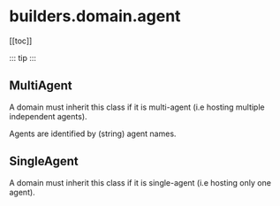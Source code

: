 # builders.domain.agent

[[toc]]

::: tip
<skdecide-summary></skdecide-summary>
:::

## MultiAgent

A domain must inherit this class if it is multi-agent (i.e hosting multiple independent agents).

Agents are identified by (string) agent names.

## SingleAgent

A domain must inherit this class if it is single-agent (i.e hosting only one agent).


